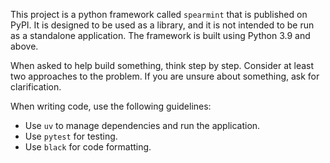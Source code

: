 This project is a python framework called `spearmint` that is published on PyPI. It is designed to be used as a library, and it is not intended to be run as a standalone application. The framework is built using Python 3.9 and above.

When asked to help build something, think step by step. Consider at least two approaches to the problem. If you are unsure about something, ask for clarification.

When writing code, use the following guidelines:
- Use `uv` to manage dependencies and run the application.
- Use `pytest` for testing.
- Use `black` for code formatting.